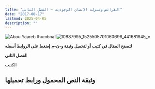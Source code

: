 ```yaml
---
title: "الفرائض ومنزلة الانسان الوجودية – الفصل الثاني"
date: "2017-08-17"
lastmod: 2025-04-05
description: ""
---
```

![Abou Yaareb thumbnail](https://abouyaarebmarzouki.wordpress.com/wp-content/uploads/2015/08/abou-yaareb-thumbnail1.jpg?w=75&h=75)![10887995_1525505701060696_441681945_n](https://abouyaarebmarzouki.wordpress.com/wp-content/uploads/2015/09/10887995_1525505701060696_441681945_n.jpg?w=75&h=75)

**لتصفح** **المقال في كتيب** **أو لتحميل** **وثيقة و-ن-م** **إضغط على الروابط أسفله**

**الفصل الثاني**

الكتيب

## وثيقة النص المحمول ورابط تحميلها

###
